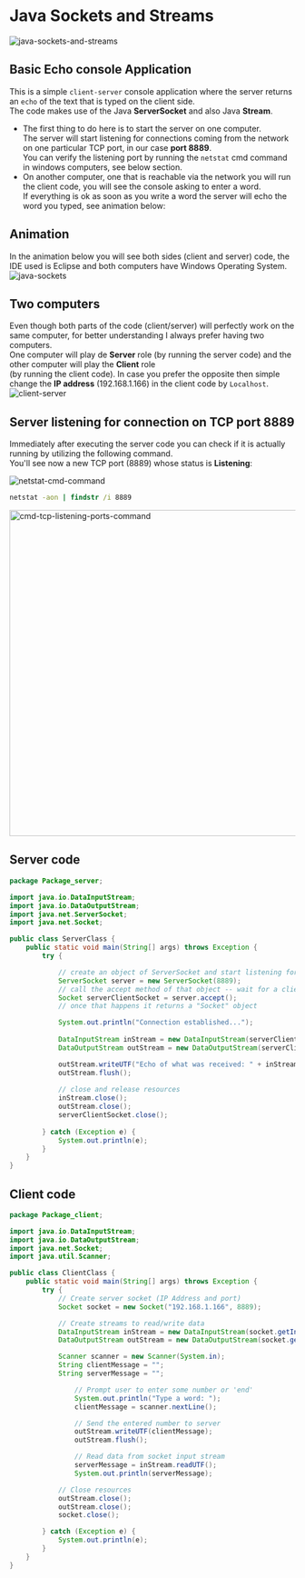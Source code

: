 # Java Sockets and Streams
![java-sockets-and-streams](https://github.com/danielurra/java-sockets-basic/assets/51704179/0a35e2c3-2ec2-49c6-aa54-ba28d2b4d38a)<br>
## Basic Echo console Application
This is a simple `client-server` console application where the server returns an `echo` of the text that is typed on the client side.<br>
The code makes use of the Java **ServerSocket** and also Java **Stream**.
* The first thing to do here is to start the server on one computer.<br>
The server will start listening for connections coming from the network on one particular TCP port, in our case **port 8889**.<br>
You can verify the listening port by running the `netstat` cmd command in windows computers, see below section.<br>
* On another computer, one that is reachable via the network you will run the client code, you will see the console asking to enter a word.<br>
If everything is ok as soon as you write a word the server will echo the word you typed, see animation below:<br>
## Animation
In the animation below you will see both sides (client and server) code, the IDE used is Eclipse and both computers have Windows Operating System.<br>
![java-sockets](https://github.com/danielurra/java-sockets-basic/assets/51704179/b6845891-e43e-49ac-9e64-4b05b02270a5)
## Two computers
Even though both parts of the code (client/server) will perfectly work on the same computer, for better understanding I always prefer having two computers.<br>
One computer will play de **Server** role (by running the server code) and the other computer will play the **Client** role<br>
(by running the client code).
In case you prefer the opposite then simple change the **IP address** (192.168.1.166) in the client code by `Localhost`.<br>
![client-server](https://github.com/danielurra/java-sockets-basic/assets/51704179/58eb45d5-7a2c-4dee-a4d6-e0bc23fe7b3c)<br>
## Server listening for connection on TCP port 8889
Immediately after executing the server code you can check if it is actually running by utilizing the following command.<br>
You'll see now a new TCP port (8889) whose status is **Listening**:<br>

![netstat-cmd-command](https://github.com/danielurra/java-sockets-basic/assets/51704179/1042c74f-1ac0-4171-98c5-e798b73f5d57)<br>
```cmd
netstat -aon | findstr /i 8889
```
<img width="574" alt="cmd-tcp-listening-ports-command" src="https://github.com/danielurra/java-sockets-basic/assets/51704179/a4afe16a-c567-462b-9459-e6518fa6cfd0"><br>
## Server code
```java
package Package_server;

import java.io.DataInputStream;
import java.io.DataOutputStream;
import java.net.ServerSocket;
import java.net.Socket;

public class ServerClass {
	public static void main(String[] args) throws Exception {
		try {

			// create an object of ServerSocket and start listening for connections in port 8889
			ServerSocket server = new ServerSocket(8889);
			// call the accept method of that object -- wait for a client to try to establish a connection
			Socket serverClientSocket = server.accept();
			// once that happens it returns a "Socket" object

			System.out.println("Connection established...");
			
			DataInputStream inStream = new DataInputStream(serverClientSocket.getInputStream());
			DataOutputStream outStream = new DataOutputStream(serverClientSocket.getOutputStream());

			outStream.writeUTF("Echo of what was received: " + inStream.readUTF());
			outStream.flush();
			
			// close and release resources
			inStream.close();
			outStream.close();
			serverClientSocket.close();
			
		} catch (Exception e) {
			System.out.println(e);
		}
	}
}
```
## Client code
```java
package Package_client;

import java.io.DataInputStream;
import java.io.DataOutputStream;
import java.net.Socket;
import java.util.Scanner;

public class ClientClass {
	public static void main(String[] args) throws Exception {
		try {
			// Create server socket (IP Address and port)
			Socket socket = new Socket("192.168.1.166", 8889);

			// Create streams to read/write data
			DataInputStream inStream = new DataInputStream(socket.getInputStream());
			DataOutputStream outStream = new DataOutputStream(socket.getOutputStream());

			Scanner scanner = new Scanner(System.in);
			String clientMessage = "";
			String serverMessage = "";

				// Prompt user to enter some number or 'end'
				System.out.println("Type a word: ");
				clientMessage = scanner.nextLine();

				// Send the entered number to server
				outStream.writeUTF(clientMessage);
				outStream.flush();

				// Read data from socket input stream
				serverMessage = inStream.readUTF();
				System.out.println(serverMessage);

			// Close resources
			outStream.close();
			outStream.close();
			socket.close();

		} catch (Exception e) {
			System.out.println(e);
		}
	}
}

```



